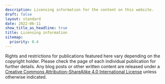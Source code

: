 ```yaml
---
description: Licensing information for the content on this website.
draft: false
layout: standard
date: 2022-06-11
show_title_as_headline: true
title: Licensing information
sitemap:
  priority: 0.4
---
```


Rights and restrictions for publications featured here vary depending on the copyright holder. Please check the page of each individual publication for further details. Any blog posts or other written content are released under a [Creative Commons Attribution-ShareAlike 4.0 International License](http://creativecommons.org/licenses/by-sa/4.0/) unless otherwise indicated.

<center>
<i class="fab fa-creative-commons fa-2x"></i><i class="fab fa-creative-commons-by fa-2x"></i><i class="fab fa-creative-commons-sa fa-2x"></i>
</center>